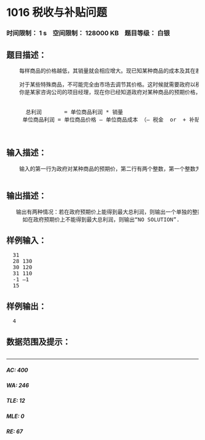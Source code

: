 # 1016 税收与补贴问题   
### 时间限制： 1 s&nbsp;&nbsp;&nbsp;&nbsp;空间限制： 128000 KB&nbsp;&nbsp;&nbsp;&nbsp;题目等级： 白银  
## 题目描述：  

<pre>
    每样商品的价格越低，其销量就会相应增大。现已知某种商品的成本及其在若干价位上的销量（产品不会低于成本销售），并假设相邻价位间销量的变化是线性的且在价格高于给定的最高价位后，销量以某固定数值递减。（我们假设价格及销售量都是整数）
 
    对于某些特殊商品，不可能完全由市场去调节其价格。这时候就需要政府以税收或补贴的方式来控制。（所谓税收或补贴就是对于每个产品收取或给予生产厂家固定金额的货币）
    你是某家咨询公司的项目经理，现在你已经知道政府对某种商品的预期价格，以及在各种价位上的销售情况。要求你确定政府对此商品是应收税还是补贴的最少金额（也为整数），才能使商家在这样一种政府预期的价格上，获取相对其他价位上的最大总利润。
 

      总利润       = 单位商品利润 * 销量 
     单位商品利润 = 单位商品价格 – 单位商品成本 （– 税金  or  + 补贴）

 
</pre>
  
  
## 输入描述：  

<pre>
    输入的第一行为政府对某种商品的预期价，第二行有两个整数，第一个整数为商品成本，第二个整数为以成本价销售时的销量售，以下若干行每行都有两个整数，第一个为某价位时的单价，第二个为此时的销量，以一行-1，-1表示所有已知价位及对应的销量输入完毕，输入的最后一行为一个单独的整数表示在已知的最高单价外每升高一块钱将减少的销量。
 
</pre>
  
  
## 输出描述：  

<pre>
   输出有两种情况：若在政府预期价上能得到最大总利润，则输出一个单独的整数，数的正负表示是补贴还是收税，数的大小表示补贴或收税的金额最小值。若有多解，取绝对值最小的输出。
     如在政府预期价上不能得到最大总利润，则输出“NO SOLUTION”.
</pre>
  
  
## 样例输入：  

<pre>
  31
  28 130
  30 120
  31 110
  -1 –1
  15
</pre>
  
  
## 样例输出：  

<pre>
  4
</pre>
  
  
## 数据范围及提示：  

<pre>
</pre>
  
  
***  

##### AC: 400  
##### WA: 246  
##### TLE: 12  
##### MLE: 0  
##### RE: 67  
